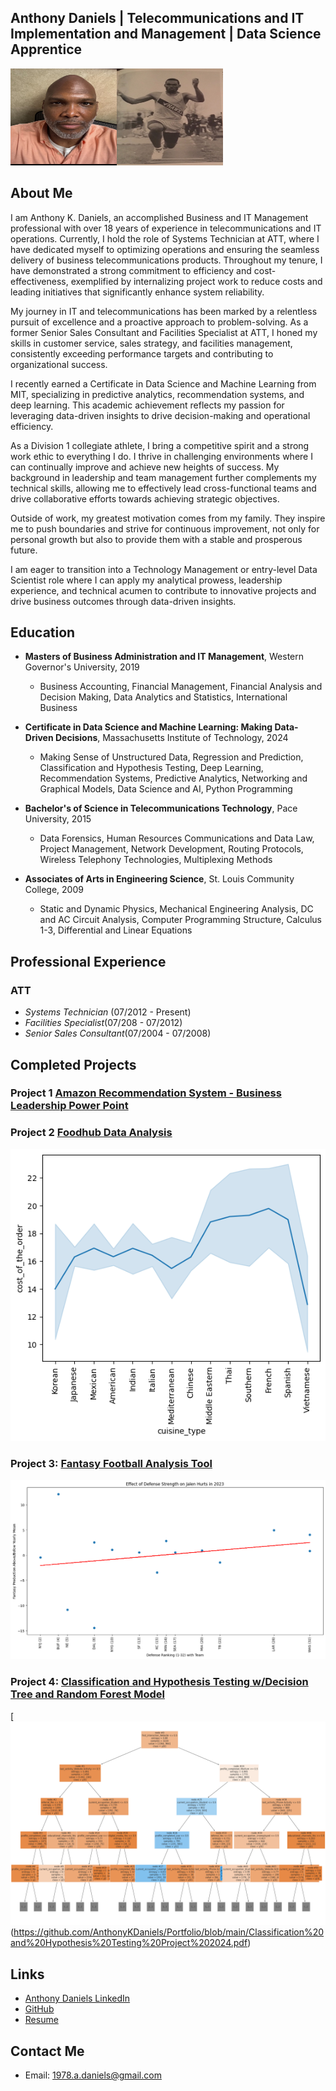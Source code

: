 Anthony Daniels | Telecommunications and IT Implementation and Management | Data Science Apprentice
---


<img src="Adanielsfacepic.jpeg" alt="Profile Picture" width="170" height="155"><img src="Track%20photo.jpeg" alt="Profile Picture" width="170" height="155">

## About Me
I am Anthony K. Daniels, an accomplished Business and IT Management professional with over 18 years of experience in telecommunications and IT operations. Currently, I hold the role of Systems Technician at ATT, where I have dedicated myself to optimizing operations and ensuring the seamless delivery of business telecommunications products. Throughout my tenure, I have demonstrated a strong commitment to efficiency and cost-effectiveness, exemplified by internalizing project work to reduce costs and leading initiatives that significantly enhance system reliability.

My journey in IT and telecommunications has been marked by a relentless pursuit of excellence and a proactive approach to problem-solving. As a former Senior Sales Consultant and Facilities Specialist at ATT, I honed my skills in customer service, sales strategy, and facilities management, consistently exceeding performance targets and contributing to organizational success.

I recently earned a Certificate in Data Science and Machine Learning from MIT, specializing in predictive analytics, recommendation systems, and deep learning. This academic achievement reflects my passion for leveraging data-driven insights to drive decision-making and operational efficiency.

As a Division 1 collegiate athlete, I bring a competitive spirit and a strong work ethic to everything I do. I thrive in challenging environments where I can continually improve and achieve new heights of success. My background in leadership and team management further complements my technical skills, allowing me to effectively lead cross-functional teams and drive collaborative efforts towards achieving strategic objectives.

Outside of work, my greatest motivation comes from my family. They inspire me to push boundaries and strive for continuous improvement, not only for personal growth but also to provide them with a stable and prosperous future.

I am eager to transition into a Technology Management or entry-level Data Scientist role where I can apply my analytical prowess, leadership experience, and technical acumen to contribute to innovative projects and drive business outcomes through data-driven insights.  


  
## Education
- **Masters of Business Administration and IT Management**, Western Governor's University, 2019
    - Business Accounting, Financial Management, Financial Analysis and Decision Making, Data Analytics and Statistics, International Business
 
- **Certificate in Data Science and Machine Learning: Making Data-Driven Decisions**, Massachusetts Institute of Technology, 2024
    - Making Sense of Unstructured Data, Regression and Prediction, Classification and Hypothesis Testing, Deep Learning, Recommendation Systems, Predictive 
     Analytics, Networking and Graphical Models, Data Science and AI, Python Programming
- **Bachelor's of Science in Telecommunications Technology**, Pace University, 2015
    - Data Forensics, Human Resources Communications and Data Law, Project Management, Network Development, Routing Protocols, Wireless Telephony 
      Technologies, Multiplexing Methods
- **Associates of Arts in Engineering Science**, St. Louis Community College, 2009
    - Static and Dynamic Physics, Mechanical Engineering Analysis, DC and AC Circuit Analysis, Computer Programming Structure, Calculus 1-3, Differential 
      and Linear Equations  



## Professional Experience
### ATT
- *Systems Technician* (07/2012 - Present)
- *Facilities Specialist*(07/208 - 07/2012)
- *Senior Sales Consultant*(07/2004 - 07/2008)  



## Completed Projects

### Project 1 [Amazon Recommendation System - Business Leadership Power Point](https://github.com/AnthonyKDaniels/Portfolio/blob/main/Recommendation%20systems%20Project%20Presentation%20(2).pdf)  

### Project 2 [Foodhub Data Analysis](https://github.com/AnthonyKDaniels/Portfolio/blob/main/FDS_Project_LearnerNotebook_FullCode.pdf)
 [![](Food%20Deliver%20cost%20over%20cuisine%20type.png)](https://github.com/AnthonyKDaniels/Portfolio/blob/main/FDS_Project_LearnerNotebook_FullCode.pdf)

### Project 3: [Fantasy Football Analysis Tool](https://github.com/AnthonyKDaniels/Portfolio/blob/main/fantasy_analysis_with_clustering_data.pdf)
[![](Jalen%20Hurts%20Analysis%20vs%20def.png)](https://github.com/AnthonyKDaniels/Portfolio/blob/main/fantasy_analysis_with_clustering_data.pdf)  

### Project 4:  [Classification and Hypothesis Testing w/Decision Tree and Random Forest Model](https://github.com/AnthonyKDaniels/Portfolio/blob/main/Classification%20and%20Hypothesis%20Testing%20Project%202024.pdf)
[![](https://github.com/AnthonyKDaniels/Portfolio/blob/main/Decision%20Tree%20Classification%20and%20hypothesis%20testing%20070724.png)(https://github.com/AnthonyKDaniels/Portfolio/blob/main/Classification%20and%20Hypothesis%20Testing%20Project%202024.pdf)


## Links

- [Anthony Daniels LinkedIn](https://www.linkedin.com/in/anthony-daniels-549442265/)
- [GitHub](https://github.com/AnthonyKDaniels/)
- [Resume](https://github.com/AnthonyKDaniels/Portfolio/blob/main/Anthony%20K_Daniels_resume_MRCH24.pdf)



## Contact Me
- Email: [1978.a.daniels@gmail.com](mailto:1978.a.daniels@gmail.com)

